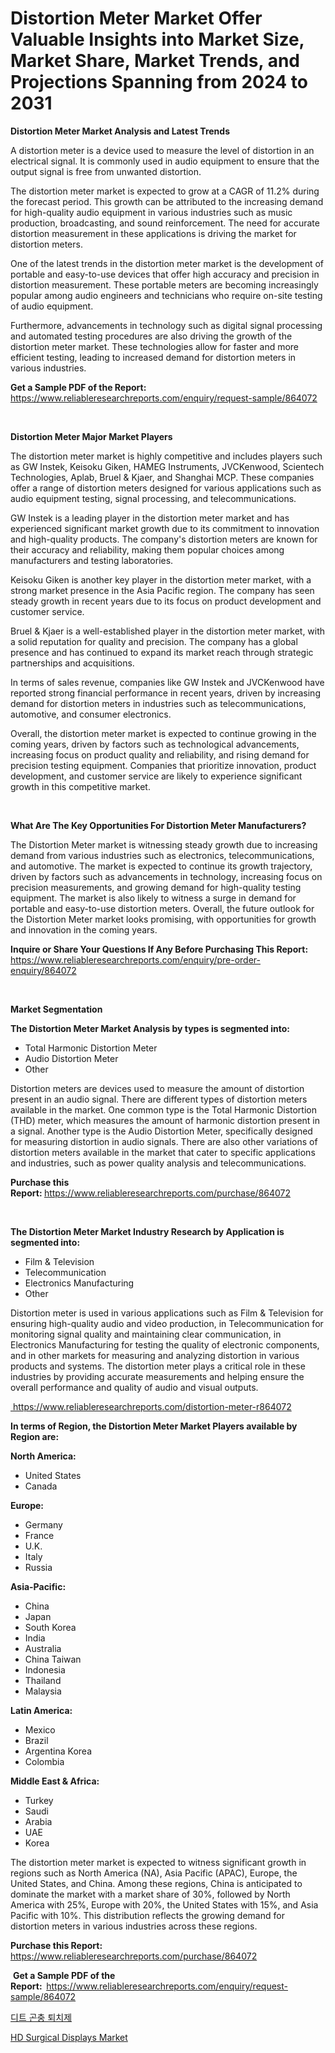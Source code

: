 <p><h1>Distortion Meter Market Offer Valuable Insights into Market Size, Market Share, Market Trends, and Projections Spanning from 2024 to 2031</h1></p><p><strong>Distortion Meter Market Analysis and Latest Trends</strong></p>
<p><p>A distortion meter is a device used to measure the level of distortion in an electrical signal. It is commonly used in audio equipment to ensure that the output signal is free from unwanted distortion.</p><p>The distortion meter market is expected to grow at a CAGR of 11.2% during the forecast period. This growth can be attributed to the increasing demand for high-quality audio equipment in various industries such as music production, broadcasting, and sound reinforcement. The need for accurate distortion measurement in these applications is driving the market for distortion meters.</p><p>One of the latest trends in the distortion meter market is the development of portable and easy-to-use devices that offer high accuracy and precision in distortion measurement. These portable meters are becoming increasingly popular among audio engineers and technicians who require on-site testing of audio equipment.</p><p>Furthermore, advancements in technology such as digital signal processing and automated testing procedures are also driving the growth of the distortion meter market. These technologies allow for faster and more efficient testing, leading to increased demand for distortion meters in various industries.</p></p>
<p><strong>Get a Sample PDF of the Report:&nbsp;</strong> <a href="https://www.reliableresearchreports.com/enquiry/request-sample/864072">https://www.reliableresearchreports.com/enquiry/request-sample/864072</a></p>
<p>&nbsp;</p>
<p><strong>Distortion Meter Major Market Players</strong></p>
<p><p>The distortion meter market is highly competitive and includes players such as GW Instek, Keisoku Giken, HAMEG Instruments, JVCKenwood, Scientech Technologies, Aplab, Bruel & Kjaer, and Shanghai MCP. These companies offer a range of distortion meters designed for various applications such as audio equipment testing, signal processing, and telecommunications.</p><p>GW Instek is a leading player in the distortion meter market and has experienced significant market growth due to its commitment to innovation and high-quality products. The company's distortion meters are known for their accuracy and reliability, making them popular choices among manufacturers and testing laboratories.</p><p>Keisoku Giken is another key player in the distortion meter market, with a strong market presence in the Asia Pacific region. The company has seen steady growth in recent years due to its focus on product development and customer service.</p><p>Bruel & Kjaer is a well-established player in the distortion meter market, with a solid reputation for quality and precision. The company has a global presence and has continued to expand its market reach through strategic partnerships and acquisitions.</p><p>In terms of sales revenue, companies like GW Instek and JVCKenwood have reported strong financial performance in recent years, driven by increasing demand for distortion meters in industries such as telecommunications, automotive, and consumer electronics.</p><p>Overall, the distortion meter market is expected to continue growing in the coming years, driven by factors such as technological advancements, increasing focus on product quality and reliability, and rising demand for precision testing equipment. Companies that prioritize innovation, product development, and customer service are likely to experience significant growth in this competitive market.</p></p>
<p>&nbsp;</p>
<p><strong>What Are The Key Opportunities For Distortion Meter Manufacturers?</strong></p>
<p><p>The Distortion Meter market is witnessing steady growth due to increasing demand from various industries such as electronics, telecommunications, and automotive. The market is expected to continue its growth trajectory, driven by factors such as advancements in technology, increasing focus on precision measurements, and growing demand for high-quality testing equipment. The market is also likely to witness a surge in demand for portable and easy-to-use distortion meters. Overall, the future outlook for the Distortion Meter market looks promising, with opportunities for growth and innovation in the coming years.</p></p>
<p><strong>Inquire or Share Your Questions If Any Before Purchasing This Report:</strong> <a href="https://www.reliableresearchreports.com/enquiry/pre-order-enquiry/864072">https://www.reliableresearchreports.com/enquiry/pre-order-enquiry/864072</a></p>
<p>&nbsp;</p>
<p><strong>Market Segmentation</strong></p>
<p><strong>The Distortion Meter Market Analysis by types is segmented into:</strong></p>
<p><ul><li>Total Harmonic Distortion Meter</li><li>Audio Distortion Meter</li><li>Other</li></ul></p>
<p><p>Distortion meters are devices used to measure the amount of distortion present in an audio signal. There are different types of distortion meters available in the market. One common type is the Total Harmonic Distortion (THD) meter, which measures the amount of harmonic distortion present in a signal. Another type is the Audio Distortion Meter, specifically designed for measuring distortion in audio signals. There are also other variations of distortion meters available in the market that cater to specific applications and industries, such as power quality analysis and telecommunications.</p></p>
<p><strong>Purchase this Report:&nbsp;</strong><a href="https://www.reliableresearchreports.com/purchase/864072">https://www.reliableresearchreports.com/purchase/864072</a></p>
<p>&nbsp;</p>
<p><strong>The Distortion Meter Market Industry Research by Application is segmented into:</strong></p>
<p><ul><li>Film & Television</li><li>Telecommunication</li><li>Electronics Manufacturing</li><li>Other</li></ul></p>
<p><p>Distortion meter is used in various applications such as Film & Television for ensuring high-quality audio and video production, in Telecommunication for monitoring signal quality and maintaining clear communication, in Electronics Manufacturing for testing the quality of electronic components, and in other markets for measuring and analyzing distortion in various products and systems. The distortion meter plays a critical role in these industries by providing accurate measurements and helping ensure the overall performance and quality of audio and visual outputs.</p></p>
<p><a href="https://www.reliableresearchreports.com/distortion-meter-r864072">&nbsp;https://www.reliableresearchreports.com/distortion-meter-r864072</a></p>
<p><strong>In terms of Region, the Distortion Meter Market Players available by Region are:</strong></p>
<p>
    <p> <strong> North America: </strong>
        <ul>
            <li>United States</li>
            <li>Canada</li>
        </ul>
        </p> 
    <p> <strong> Europe: </strong>
        <ul>
            <li>Germany</li>
            <li>France</li>
            <li>U.K.</li>
            <li>Italy</li>
            <li>Russia</li>
        </ul>
        </p> 
    <p> <strong> Asia-Pacific: </strong>
        <ul>
            <li>China</li>
            <li>Japan</li>
            <li>South Korea</li>
            <li>India</li>
            <li>Australia</li>
            <li>China Taiwan</li>
            <li>Indonesia</li>
            <li>Thailand</li>
            <li>Malaysia</li>
        </ul>
        </p> 
    <p> <strong> Latin America: </strong>
        <ul>
            <li>Mexico</li>
            <li>Brazil</li>
            <li>Argentina Korea</li>
            <li>Colombia</li>
        </ul>
        </p> 
    <p> <strong> Middle East & Africa: </strong>
        <ul>
            <li>Turkey</li>
            <li>Saudi</li>
            <li>Arabia</li>
            <li>UAE</li>
            <li>Korea</li>
        </ul>
    </p>
    </p>
<p><p>The distortion meter market is expected to witness significant growth in regions such as North America (NA), Asia Pacific (APAC), Europe, the United States, and China. Among these regions, China is anticipated to dominate the market with a market share of 30%, followed by North America with 25%, Europe with 20%, the United States with 15%, and Asia Pacific with 10%. This distribution reflects the growing demand for distortion meters in various industries across these regions.</p></p>
<p><strong>Purchase this Report: </strong><a href="https://www.reliableresearchreports.com/purchase/864072">https://www.reliableresearchreports.com/purchase/864072</a></p>
<p>&nbsp;<strong>Get a Sample PDF of the Report:&nbsp;&nbsp;</strong><a href="https://www.reliableresearchreports.com/enquiry/request-sample/864072">https://www.reliableresearchreports.com/enquiry/request-sample/864072</a></p>
<p><strong></strong></p>
<p><p><a href="https://medium.com/@jaleelweissnat2022/deet-%EC%82%B4%EC%B6%A9%EC%A0%9C-%EC%8B%9C%EC%9E%A5-%EC%A0%84%EB%A7%9D-%EC%82%B0%EC%97%85-%EA%B0%9C%EC%9A%94-%EB%B0%8F-%EC%98%88%EC%B8%A1-2024%EB%85%84%EB%B6%80%ED%84%B0-2031%EB%85%84%EA%B9%8C%EC%A7%80-257a8bf4fb05">디트 곤충 퇴치제</a></p><p><a href="https://noble-drawer-34c.notion.site/HD-Surgical-Displays-Market-Competitive-Analysis-Market-Trends-and-Forecast-to-2031-cba4b32127cb43a2970de11f705188c2">HD Surgical Displays Market</a></p></p>